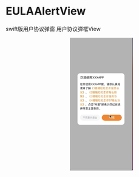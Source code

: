 # EULAAlertView
swift版用户协议弹窗
用户协议弹框View 
<p align="center">
<img width=33% alt="wx20170601-170002 2x" src="https://github.com/Andrew5/EULAView/blob/main/截屏2021-10-27%20上午4.26.59.png"> 
  
</p>
